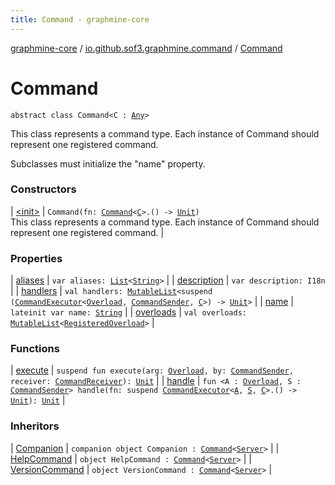 ```yaml
---
title: Command - graphmine-core
---
```


[graphmine-core](../../index.html) / [io.github.sof3.graphmine.command](../index.html) / [Command](./index.html)

# Command

`abstract class Command<C : `[`Any`](https://kotlinlang.org/api/latest/jvm/stdlib/kotlin/-any/index.html)`>`

This class represents a command type. Each instance of Command should represent one registered command.

Subclasses must initialize the "name" property.

### Constructors

| [&lt;init&gt;](-init-.html) | `Command(fn: `[`Command`](./index.html)`<`[`C`](index.html#C)`>.() -> `[`Unit`](https://kotlinlang.org/api/latest/jvm/stdlib/kotlin/-unit/index.html)`)`<br>This class represents a command type. Each instance of Command should represent one registered command. |

### Properties

| [aliases](aliases.html) | `var aliases: `[`List`](https://kotlinlang.org/api/latest/jvm/stdlib/kotlin.collections/-list/index.html)`<`[`String`](https://kotlinlang.org/api/latest/jvm/stdlib/kotlin/-string/index.html)`>` |
| [description](description.html) | `var description: I18n` |
| [handlers](handlers.html) | `val handlers: `[`MutableList`](https://kotlinlang.org/api/latest/jvm/stdlib/kotlin.collections/-mutable-list/index.html)`<suspend (`[`CommandExecutor`](../-command-executor/index.html)`<`[`Overload`](../-overload/index.html)`, `[`CommandSender`](../-command-sender.html)`, `[`C`](index.html#C)`>) -> `[`Unit`](https://kotlinlang.org/api/latest/jvm/stdlib/kotlin/-unit/index.html)`>` |
| [name](name.html) | `lateinit var name: `[`String`](https://kotlinlang.org/api/latest/jvm/stdlib/kotlin/-string/index.html) |
| [overloads](overloads.html) | `val overloads: `[`MutableList`](https://kotlinlang.org/api/latest/jvm/stdlib/kotlin.collections/-mutable-list/index.html)`<`[`RegisteredOverload`](../-registered-overload/index.html)`>` |

### Functions

| [execute](execute.html) | `suspend fun execute(arg: `[`Overload`](../-overload/index.html)`, by: `[`CommandSender`](../-command-sender.html)`, receiver: `[`CommandReceiver`](../-command-receiver/index.html)`): `[`Unit`](https://kotlinlang.org/api/latest/jvm/stdlib/kotlin/-unit/index.html) |
| [handle](handle.html) | `fun <A : `[`Overload`](../-overload/index.html)`, S : `[`CommandSender`](../-command-sender.html)`> handle(fn: suspend `[`CommandExecutor`](../-command-executor/index.html)`<`[`A`](handle.html#A)`, `[`S`](handle.html#S)`, `[`C`](index.html#C)`>.() -> `[`Unit`](https://kotlinlang.org/api/latest/jvm/stdlib/kotlin/-unit/index.html)`): `[`Unit`](https://kotlinlang.org/api/latest/jvm/stdlib/kotlin/-unit/index.html) |

### Inheritors

| [Companion](../../io.github.sof3.graphmine.command.impl/-say-command/-companion.html) | `companion object Companion : `[`Command`](./index.html)`<`[`Server`](../../io.github.sof3.graphmine/-server/index.html)`>` |
| [HelpCommand](../../io.github.sof3.graphmine.command.impl/-help-command.html) | `object HelpCommand : `[`Command`](./index.html)`<`[`Server`](../../io.github.sof3.graphmine/-server/index.html)`>` |
| [VersionCommand](../../io.github.sof3.graphmine.command.impl/-version-command.html) | `object VersionCommand : `[`Command`](./index.html)`<`[`Server`](../../io.github.sof3.graphmine/-server/index.html)`>` |

